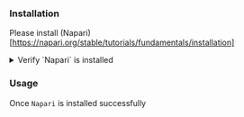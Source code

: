 ### Installation

Please install (Napari)[https://napari.org/stable/tutorials/fundamentals/installation]

<details close>
<summary>Verify `Napari` is installed</summary>
<br>
  $ napari
</details>


### Usage

Once `Napari` is installed successfully



